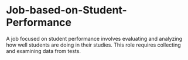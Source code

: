 # Job-based-on-Student-Performance
A job focused on student performance involves evaluating and analyzing how well students are doing in their studies. This role requires collecting and examining data from tests.
